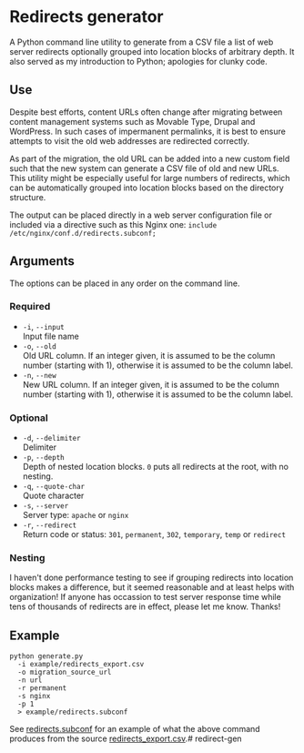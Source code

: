 # Redirects generator

A Python command line utility to generate from a CSV file a list of web server redirects optionally grouped into location blocks of arbitrary depth. It also served as my introduction to Python; apologies for clunky code.

## Use

Despite best efforts, content URLs often change after migrating between content management systems such as Movable Type, Drupal and WordPress. In such cases of impermanent permalinks, it is best to ensure attempts to visit the old web addresses are redirected correctly. 

As part of the migration, the old URL can be added into a new custom field such that the new system can generate a CSV file of old and new URLs. This utility might be especially useful for large numbers of redirects, which can be automatically grouped into location blocks based on the directory structure.

The output can be placed directly in a web server configuration file or included via a directive such as this Nginx one: `include /etc/nginx/conf.d/redirects.subconf;`

## Arguments

The options can be placed in any order on the command line.

### Required

* `-i`, `--input`  
  Input file name
* `-o`, `--old`  
  Old URL column. If an integer given, it is assumed to be the column number (starting with 1), otherwise it is assumed to be the column label.
* `-n`, `--new`  
  New URL column. If an integer given, it is assumed to be the column number (starting with 1), otherwise it is assumed to be the column label.

### Optional

* `-d`, `--delimiter`  
  Delimiter
* `-p`, `--depth`  
  Depth of nested location blocks. `0` puts all redirects at the root, with no nesting.
* `-q`, `--quote-char`  
  Quote character
* `-s`, `--server`  
  Server type: `apache` or `nginx`
* `-r`, `--redirect`  
  Return code or status: `301`, `permanent`, `302`, `temporary`, `temp` or `redirect`

### Nesting

I haven't done performance testing to see if grouping redirects into location blocks makes a difference, but it seemed reasonable and at least helps with organization! If anyone has occassion to test server response time while tens of thousands of redirects are in effect, please let me know. Thanks!

## Example

    python generate.py
      -i example/redirects_export.csv
      -o migration_source_url
      -n url
      -r permanent
      -s nginx
      -p 1
      > example/redirects.subconf

See [redirects.subconf](example/redirects.subconf) for an example of what the above command produces from the source [redirects_export.csv](example/redirects_export.csv).# redirect-gen
